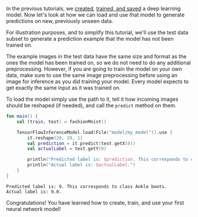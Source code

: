 In the previous tutorials, we [created](create_your_first_nn.md), [trained, and saved](training_a_model.md) a deep learning model. 
Now let's look at how we can load and use that model to generate predictions on new, previously unseen data.

For illustration purposes, and to simplify this tutorial, 
we'll use the test data subset to generate a prediction example that the model has not been trained on.

The example images in the test data have the same size and format as the ones the model has been trained on, 
so we do not need to do any additional preprocessing. 
However, if you are going to train the model on your own data, 
make sure to use the same image preprocessing before using an image for inference as you did training your model. 
Every model expects to get exactly the same input as it was trained on. 

To load the model simply use the path to it, tell it how incoming images should be reshaped (if needed), and call the
 `predict` method on them.

```kotlin
fun main() {
    val (train, test) = fashionMnist()

    TensorFlowInferenceModel.load(File("model/my_model")).use {
        it.reshape(28, 28, 1)
        val prediction = it.predict(test.getX(0))
        val actualLabel = test.getY(0)

        println("Predicted label is: $prediction. This corresponds to class ${stringLabels[prediction]}.")
        println("Actual label is: $actualLabel.")
    }
}
```

```
Predicted label is: 9. This corresponds to class Ankle boots.
Actual label is: 9.0.
```

Congratulations! You have learned how to create, train, and use your first neural network model! 
